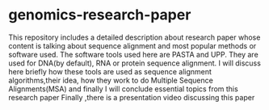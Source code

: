 # genomics-research-paper
This repository includes a detailed description about research paper whose content is talking about sequence alignment and most popular methods or software used. The software tools used here are PASTA and UPP. They are used for DNA(by default), RNA or protein sequence alignment.
I will discuss here briefly how these tools are used as sequence alignment algorithms,their idea, how they work to do Multiple Sequence Alignments(MSA) and finally I will conclude essential topics from this research paper
Finally ,there is a presentation video discussing this paper
